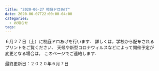 ```yaml
---
title: "2020-06-27 校庭ドロあげ"
date: 2020-06-07T22:00:00-04:00
categories:
  - お知らせ
tags:
---
```

６月２７日（土）に校庭ドロあげを行います．
詳しくは，学校から配布されるプリントをご覧ください．
天候や新型コロナウィルスなどによって開催予定が変更となる場合は，
このページでご連絡します．

最終更新日：２０２０年６月７日
